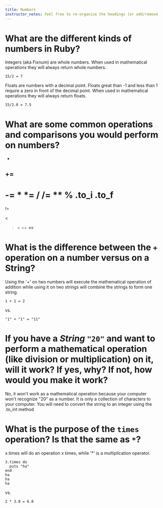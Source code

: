 ```yaml
---
title: Numbers
instructor_notes: Feel free to re-organize the headings (or add/remove headings) below. We included the headings for your benefit, but it's 100% fine if you want to write your responses in some different structure.
---
```


# What are the different kinds of numbers in Ruby?

Integers (aka Fixnum) are whole numbers. 
When used in mathematical operations they will always return whole numbers.

    15/2 = 7
    
Floats are numbers with a decimal point. Floats great than -1 and less than 1 require a zero in front of the decimal point. 
When used in mathematical operations they will always return floats.

    15/2.0 = 7.5

# What are some common operations and comparisons you would perform on numbers?

+
+=
-
-=
*
*=
/
/=
**
%
.to_i
.to_f
==
!=
>
<
>=
<=
<=>

# What is the difference between the `+` operation on a number versus on a String?

Using the '+' on two numbers will execute the mathematical operation of addition while using it on two strings will combine the strings to form one string.

    1 + 1 = 2
vs.

    "1" + "1" = "11"


# If you have a _String_ `"20"` and want to perform a mathematical operation (like division or multiplication) on it, will it work? If yes, why? If not, how would you make it work?

No, it won't work as a mathematical operation because your computer won't recognize "20" as a number. 
It is only a collection of characters to your computer. 
You will need to convert the string to an integer using the .to_int method


# What is the purpose of the `times` operation? Is that the same as `*`?

x.times will do an operation x times, while '*' is a multiplication operator.

    3.times do
      puts "ha"
    end
    ha
    ha
    ha
vs.

    2 * 3.0 = 6.0